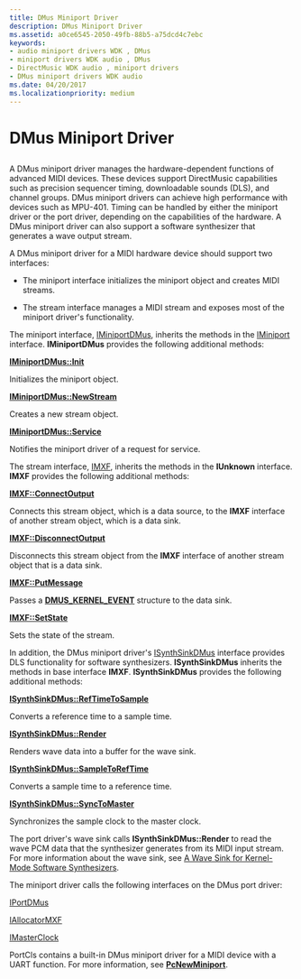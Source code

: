 ```yaml
---
title: DMus Miniport Driver
description: DMus Miniport Driver
ms.assetid: a0ce6545-2050-49fb-88b5-a75dcd4c7ebc
keywords:
- audio miniport drivers WDK , DMus
- miniport drivers WDK audio , DMus
- DirectMusic WDK audio , miniport drivers
- DMus miniport drivers WDK audio
ms.date: 04/20/2017
ms.localizationpriority: medium
---
```


# DMus Miniport Driver


## <span id="dmus_miniport_driver"></span><span id="DMUS_MINIPORT_DRIVER"></span>


A DMus miniport driver manages the hardware-dependent functions of advanced MIDI devices. These devices support DirectMusic capabilities such as precision sequencer timing, downloadable sounds (DLS), and channel groups. DMus miniport drivers can achieve high performance with devices such as MPU-401. Timing can be handled by either the miniport driver or the port driver, depending on the capabilities of the hardware. A DMus miniport driver can also support a software synthesizer that generates a wave output stream.

A DMus miniport driver for a MIDI hardware device should support two interfaces:

-   The miniport interface initializes the miniport object and creates MIDI streams.

-   The stream interface manages a MIDI stream and exposes most of the miniport driver's functionality.

The miniport interface, [IMiniportDMus](https://docs.microsoft.com/windows-hardware/drivers/ddi/content/dmusicks/nn-dmusicks-iminiportdmus), inherits the methods in the [IMiniport](https://docs.microsoft.com/windows-hardware/drivers/ddi/content/portcls/nn-portcls-iminiport) interface. **IMiniportDMus** provides the following additional methods:

[**IMiniportDMus::Init**](https://docs.microsoft.com/windows-hardware/drivers/ddi/content/dmusicks/nf-dmusicks-iminiportdmus-init)

Initializes the miniport object.

[**IMiniportDMus::NewStream**](https://docs.microsoft.com/windows-hardware/drivers/ddi/content/dmusicks/nf-dmusicks-iminiportdmus-newstream)

Creates a new stream object.

[**IMiniportDMus::Service**](https://docs.microsoft.com/windows-hardware/drivers/ddi/content/dmusicks/nf-dmusicks-iminiportdmus-service)

Notifies the miniport driver of a request for service.

The stream interface, [IMXF](https://docs.microsoft.com/windows-hardware/drivers/ddi/content/dmusicks/nn-dmusicks-imxf), inherits the methods in the **IUnknown** interface. **IMXF** provides the following additional methods:

[**IMXF::ConnectOutput**](https://docs.microsoft.com/windows-hardware/drivers/ddi/content/dmusicks/nf-dmusicks-imxf-connectoutput)

Connects this stream object, which is a data source, to the **IMXF** interface of another stream object, which is a data sink.

[**IMXF::DisconnectOutput**](https://docs.microsoft.com/windows-hardware/drivers/ddi/content/dmusicks/nf-dmusicks-imxf-disconnectoutput)

Disconnects this stream object from the **IMXF** interface of another stream object that is a data sink.

[**IMXF::PutMessage**](https://docs.microsoft.com/windows-hardware/drivers/ddi/content/dmusicks/nf-dmusicks-imxf-putmessage)

Passes a [**DMUS\_KERNEL\_EVENT**](https://docs.microsoft.com/windows-hardware/drivers/ddi/content/dmusicks/ns-dmusicks-_dmus_kernel_event) structure to the data sink.

[**IMXF::SetState**](https://docs.microsoft.com/windows-hardware/drivers/ddi/content/dmusicks/nf-dmusicks-imxf-setstate)

Sets the state of the stream.

In addition, the DMus miniport driver's [ISynthSinkDMus](https://docs.microsoft.com/windows-hardware/drivers/ddi/content/dmusicks/nn-dmusicks-isynthsinkdmus) interface provides DLS functionality for software synthesizers. **ISynthSinkDMus** inherits the methods in base interface **IMXF**. **ISynthSinkDMus** provides the following additional methods:

[**ISynthSinkDMus::RefTimeToSample**](https://docs.microsoft.com/windows-hardware/drivers/ddi/content/dmusicks/nf-dmusicks-isynthsinkdmus-reftimetosample)

Converts a reference time to a sample time.

[**ISynthSinkDMus::Render**](https://docs.microsoft.com/windows-hardware/drivers/ddi/content/dmusicks/nf-dmusicks-isynthsinkdmus-render)

Renders wave data into a buffer for the wave sink.

[**ISynthSinkDMus::SampleToRefTime**](https://docs.microsoft.com/windows-hardware/drivers/ddi/content/dmusicks/nf-dmusicks-isynthsinkdmus-sampletoreftime)

Converts a sample time to a reference time.

[**ISynthSinkDMus::SyncToMaster**](https://docs.microsoft.com/windows-hardware/drivers/ddi/content/dmusicks/nf-dmusicks-isynthsinkdmus-synctomaster)

Synchronizes the sample clock to the master clock.

The port driver's wave sink calls **ISynthSinkDMus::Render** to read the wave PCM data that the synthesizer generates from its MIDI input stream. For more information about the wave sink, see [A Wave Sink for Kernel-Mode Software Synthesizers](a-wave-sink-for-kernel-mode-software-synthesizers.md).

The miniport driver calls the following interfaces on the DMus port driver:

[IPortDMus](https://docs.microsoft.com/windows-hardware/drivers/ddi/content/dmusicks/nn-dmusicks-iportdmus)

[IAllocatorMXF](https://docs.microsoft.com/windows-hardware/drivers/ddi/content/dmusicks/nn-dmusicks-iallocatormxf)

[IMasterClock](https://docs.microsoft.com/windows-hardware/drivers/ddi/content/dmusicks/nn-dmusicks-imasterclock)

PortCls contains a built-in DMus miniport driver for a MIDI device with a UART function. For more information, see [**PcNewMiniport**](https://docs.microsoft.com/windows-hardware/drivers/ddi/content/portcls/nf-portcls-pcnewminiport).

 

 





